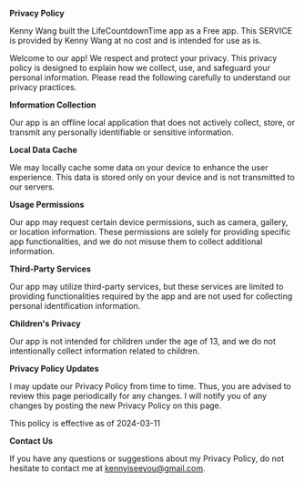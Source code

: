**Privacy Policy**

Kenny Wang built the LifeCountdownTime app as a Free app. This SERVICE is provided by Kenny Wang at no cost and is intended for use as is.

Welcome to our app! We respect and protect your privacy. This privacy policy is designed to explain how we collect, use, and safeguard your personal information. Please read the following carefully to understand our privacy practices.

**Information Collection**

Our app is an offline local application that does not actively collect, store, or transmit any personally identifiable or sensitive information.

**Local Data Cache**

We may locally cache some data on your device to enhance the user experience. This data is stored only on your device and is not transmitted to our servers.

**Usage Permissions**

Our app may request certain device permissions, such as camera, gallery, or location information. These permissions are solely for providing specific app functionalities, and we do not misuse them to collect additional information.

**Third-Party Services**

Our app may utilize third-party services, but these services are limited to providing functionalities required by the app and are not used for collecting personal identification information.

**Children's Privacy**

Our app is not intended for children under the age of 13, and we do not intentionally collect information related to children.

**Privacy Policy Updates**

I may update our Privacy Policy from time to time. Thus, you are advised to review this page periodically for any changes. I will notify you of any changes by posting the new Privacy Policy on this page.

This policy is effective as of 2024-03-11

**Contact Us**

If you have any questions or suggestions about my Privacy Policy, do not hesitate to contact me at kennyiseeyou@gmail.com.

